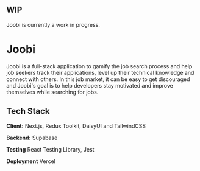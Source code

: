
## WIP
Joobi is currently a work in progress.
# Joobi

Joobi is a full-stack application to gamify the job search process and help job seekers track their applications, level up their technical knowledge and connect with others. In this job market, it can be easy to get discouraged and Joobi's goal is to help developers stay motivated and improve themselves while searching for jobs.  


## Tech Stack

**Client:** Next.js, Redux Toolkit, DaisyUI and TailwindCSS

**Backend:** Supabase

**Testing** React Testing Library, Jest

**Deployment** Vercel

